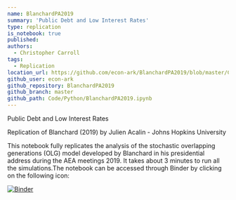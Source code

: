 ```yaml
---
name: BlanchardPA2019
summary: 'Public Debt and Low Interest Rates'
type: replication
is_notebook: true
published:
authors:
  - Christopher Carroll
tags:
  - Replication
location_url: https://github.com/econ-ark/BlanchardPA2019/blob/master/Code/Python/BlanchardPA2019.ipynb
github_user: econ-ark
github_repository: BlanchardPA2019
github_branch: master
github_path: Code/Python/BlanchardPA2019.ipynb
---
```


Public Debt and Low Interest Rates

Replication of Blanchard (2019)
by Julien Acalin - Johns Hopkins University

This notebook fully replicates the analysis of the stochastic overlapping generations (OLG) model developed by Blanchard in his presidential address during the AEA meetings 2019. It takes about 3 minutes to run all the simulations.The notebook can be accessed through Binder by clicking on the following icon:

[![Binder](https://mybinder.org/badge_logo.svg)](https://mybinder.org/v2/gh/jacalin1/BlanchardPA2019/master)
